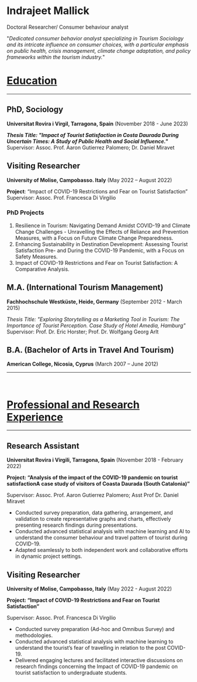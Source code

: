 # **Indrajeet Mallick** 

Doctoral Researcher/ Consumer behaviour analyst

"*Dedicated consumer behavior analyst specializing in Tourism Sociology and its intricate influence on consumer choices, with a particular emphasis on public health, crisis management, climate change adaptation, and policy frameworks within the tourism industry.*"


# **<u>Education</u>**
---
## PhD, Sociology
**Universitat Rovira i Virgil, Tarragona, Spain** (November 2018 - June 2023)

***Thesis Title: "Impact of Tourist Satisfaction in Costa Daurada During Uncertain Times: A Study of Public Health and Social Influence."***
Supervisor: Assoc. Prof. Aaron Gutierrez Palomero; Dr. Daniel Miravet
  
## Visiting Researcher
**University of Molise, Campobasso. Italy** (May 2022 – August 2022)

**Project**: “Impact of COVID-19 Restrictions and Fear on Tourist Satisfaction”
Supervisor: Assoc. Prof. Francesca Di Virgilio

### **PhD Projects**
1. Resilience in Tourism: Navigating Demand Amidst COVID-19 and Climate Change Challenges -
Unravelling the Effects of Reliance and Prevention Measures, with a Focus on Future Climate
Change Preparedness.
2. Enhancing Sustainability in Destination Development: Assessing Tourist Satisfaction Pre- and
During the COVID-19 Pandemic, with a Focus on Safety Measures.
3. Impact of COVID-19 Restrictions and Fear on Tourist Satisfaction: A Comparative Analysis.


## M.A. (International Tourism Management)
**Fachhochschule Westküste, Heide, Germany** (September 2012 - March 2015)

*Thesis Title: "Exploring Storytelling as a Marketing Tool in Tourism: The Importance of Tourist Perception. Case Study of Hotel Amedia, Hamburg"*
Supervisor: Prof. Dr. Eric Horster; Prof. Dr. Wolfgang Georg Arlt



## B.A. (Bachelor of Arts in Travel And Tourism)
**American College, Nicosia, Cyprus** (March 2007 – June 2012)

***
<br />

# **<u>Professional and Research Experience</u>**
---
## Research Assistant 

**Universitat Rovira i Virgili, Tarragona, Spain** (November 2018 - February 2022)

**Project: “Analysis of the impact of the COVID-19 pandemic on tourist satisfactionA case study of visitors of Coasta Daurada (South Catalonia)”**

Supervisor: Assoc. Prof. Aaron Gutierrez Palomero; Asst Prof Dr. Daniel Miravet
- Conducted survey preparation, data gathering, arrangement, and validation to create representative graphs and charts, effectively presenting research findings during presentations.
- Conducted advanced statistical analysis with machine learning and AI to understand the consumer behaviour and travel pattern of tourist during COVID-19.
- Adapted seamlessly to both independent work and collaborative efforts in dynamic project settings.


## Visiting Researcher

**University of Molise, Campobasso, Italy** (May 2022 - August 2022)

**Project: “Impact of COVID-19 Restrictions and Fear on Tourist Satisfaction”**

Supervisor: Assoc. Prof. Francesca Di Virgilio
- Conducted survey preparation (Ad-hoc and Omnibus Survey) and methodologies.
- Conducted advanced statistical analysis with machine learning to understand the tourist’s fear of travelling in relation to the post COVID-19.
- Delivered engaging lectures and facilitated interactive discussions on research findings concerning the Impact of COVID-19 pandemic on tourist satisfaction to undergraduate students.


